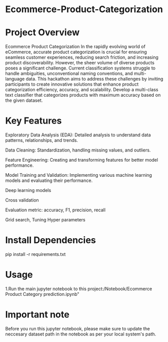 # Ecommerce-Product-Categorization

# Project Overview

Ecommerce Product Categorization In the rapidly evolving world of eCommerce, accurate product categorization is crucial for ensuring seamless customer experiences, reducing search friction, and increasing product discoverability. However, the sheer volume of diverse products poses a significant challenge. Current classification systems struggle to handle ambiguities, unconventional naming conventions, and multi-language data. This hackathon aims to address these challenges by inviting participants to create innovative solutions that enhance product categorization efficiency, accuracy, and scalability.
Develop a multi-class text classifier that categorizes products with maximum accuracy based on the given dataset. 

# Key Features

  Exploratory Data Analysis (EDA): Detailed analysis to understand data patterns, relationships, and trends.

  Data Cleaning: Standardization, handling missing values, and outliers.
  
  Feature Engineering: Creating and transforming features for better model performance.

  Model Training and Validation: Implementing various machine learning models and evaluating their performance.

  Deep learning models

  Cross validation

  Evaluation metric: accuracy, F1, precision, recall

  Grid search, Tuning Hyper parameters 

# Install Dependencies 
  pip install -r requirements.txt

# Usage
  1.Run the main jupyter notebook to this project:/Notebook/Ecommerce Product Category prediction.ipynb"


# Important note
  Before you run this jupyter notebook, please make sure to update the neccesary dataset path in the notebook as per your local system's path.





